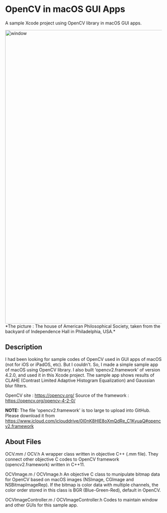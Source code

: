 # OpenCV in macOS GUI Apps
A sample Xcode project using OpenCV library in macOS GUI apps. 
 
<img width="942" alt="window" src="https://user-images.githubusercontent.com/52600509/71859174-4b9d9b00-3131-11ea-816e-ae7cf78d976b.png"> 
*The picture : The house of American Philosophical Society, taken from the backyard of Independence Hall in Philadelphia, USA.*
  
## Description 
I had been looking for sample codes of OpenCV used in GUI apps of macOS (not for iOS or iPadOS, etc). But I couldn't. 
So, I made a simple sample app of macOS using OpenCV library. I also built ‘opencv2.framework’ of version 4.2.0, and used it in this Xcode project. 
The sample app shows results of CLAHE (Contrast Limited Adaptive Histogram Equalization) and Gaussian blur filters. 
 
OpenCV site : https://opencv.org/ 
Source of the framework : https://opencv.org/opencv-4-2-0/ 
 
**NOTE:** The file 'opencv2.framework' is too large to upload into GitHub. Please download it from 
https://www.icloud.com/iclouddrive/0l0nK8HIE8oXmQdRe_C1KyuaQ#opencv2.framework 
 
 
## About Files
OCV.mm / OCV.h 
A wrapper class written in objective C++ (.mm file). They connect other objective C codes to OpenCV framework (opencv2.framework) written in C++11. 
 
OCVImage.m / OCVImage.h 
An objective C class to munipulate bitmap data for OpenCV based on macOS images (NSImage, CGImage and NSBitmapImageRep). If the bitmap is color data with multiple channels, the color order stored in this class is BGR (Blue-Green-Red), default in OpenCV. 
 
OCVImageController.m / OCVImageController.h 
Codes to maintain window and other GUIs for this sample app. 
